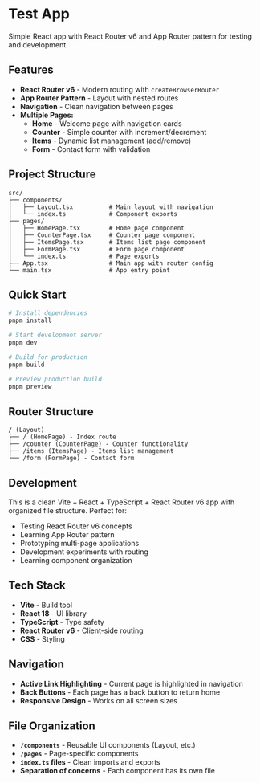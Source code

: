 # Test App

Simple React app with React Router v6 and App Router pattern for testing and development.

## Features

- **React Router v6** - Modern routing with `createBrowserRouter`
- **App Router Pattern** - Layout with nested routes
- **Navigation** - Clean navigation between pages
- **Multiple Pages:**
  - **Home** - Welcome page with navigation cards
  - **Counter** - Simple counter with increment/decrement
  - **Items** - Dynamic list management (add/remove)
  - **Form** - Contact form with validation

## Project Structure

```
src/
├── components/
│   ├── Layout.tsx          # Main layout with navigation
│   └── index.ts            # Component exports
├── pages/
│   ├── HomePage.tsx        # Home page component
│   ├── CounterPage.tsx     # Counter page component
│   ├── ItemsPage.tsx       # Items list page component
│   ├── FormPage.tsx        # Form page component
│   └── index.ts            # Page exports
├── App.tsx                 # Main app with router config
└── main.tsx                # App entry point
```

## Quick Start

```bash
# Install dependencies
pnpm install

# Start development server
pnpm dev

# Build for production
pnpm build

# Preview production build
pnpm preview
```

## Router Structure

```
/ (Layout)
├── / (HomePage) - Index route
├── /counter (CounterPage) - Counter functionality
├── /items (ItemsPage) - Items list management
└── /form (FormPage) - Contact form
```

## Development

This is a clean Vite + React + TypeScript + React Router v6 app with organized file structure. Perfect for:

- Testing React Router v6 concepts
- Learning App Router pattern
- Prototyping multi-page applications
- Development experiments with routing
- Learning component organization

## Tech Stack

- **Vite** - Build tool
- **React 18** - UI library
- **TypeScript** - Type safety
- **React Router v6** - Client-side routing
- **CSS** - Styling

## Navigation

- **Active Link Highlighting** - Current page is highlighted in navigation
- **Back Buttons** - Each page has a back button to return home
- **Responsive Design** - Works on all screen sizes

## File Organization

- **`/components`** - Reusable UI components (Layout, etc.)
- **`/pages`** - Page-specific components
- **`index.ts` files** - Clean imports and exports
- **Separation of concerns** - Each component has its own file
